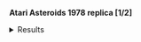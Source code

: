 <b> Atari Asteroids 1978 replica [1/2] </b> 

<details>
    <summary>Results</summary>

  * [YouTube Video Link](https://youtu.be/gwyD07931Isk)
  * ![Безымянный](https://user-images.githubusercontent.com/57590394/178660985-c86a623e-f061-4a8d-9e00-b2bd52bd07e4.png)
</details>
